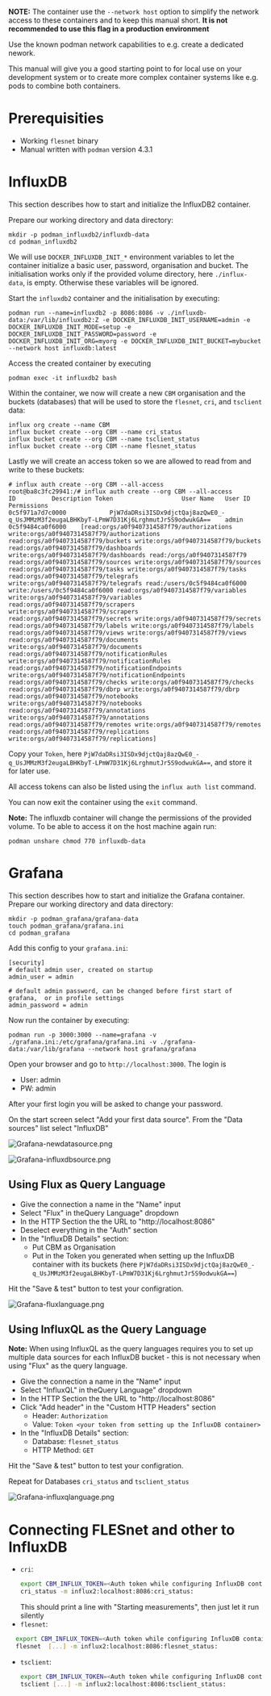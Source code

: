 **NOTE:** The container use the `--network host` option to simplify the network access to these containers and to keep this manual short. **It is not recommended to use this flag in a production environment**

Use the known podman network capabilities to e.g. create a dedicated nework.

This manual will give you a good starting point to for local use on your development system or to create more complex container systems like e.g. pods to combine both containers.

# Prerequisities
- Working `flesnet` binary
- Manual written with `podman` version 4.3.1

# InfluxDB
This section describes how to start and initialize the InfluxDB2 container. 

Prepare our working directory and data directory:
```
mkdir -p podman_influxdb2/influxdb-data
cd podman_influxdb2
```


We will use `DOCKER_INFLUXDB_INIT_*` environment variables to let the container initialize a basic user, password, organisation and bucket. 
The initialisation works only if the provided volume directory, here `./influx-data`, is empty. Otherwise these variables will be ignored.

Start the `influxdb2` container and the initialisation by executing:
```
podman run --name=influxdb2 -p 8086:8086 -v ./influxdb-data:/var/lib/influxdb2:Z -e DOCKER_INFLUXDB_INIT_USERNAME=admin -e DOCKER_INFLUXDB_INIT_MODE=setup -e DOCKER_INFLUXDB_INIT_PASSWORD=password -e DOCKER_INFLUXDB_INIT_ORG=myorg -e DOCKER_INFLUXDB_INIT_BUCKET=mybucket --network host influxdb:latest
```

Access the created container by executing
```
podman exec -it influxdb2 bash
```

Within the container, we now will create a new `CBM` organisation and the buckets (databases) that will be used to store the `flesnet`, `cri`, and `tsclient` data:
```text
influx org create --name CBM
influx bucket create --org CBM --name cri_status
influx bucket create --org CBM --name tsclient_status
influx bucket create --org CBM --name flesnet_status
```

Lastly we will create an access token so we are allowed to read from and write to these buckets:
```text
# influx auth create --org CBM --all-access
root@ba8c3fc29941:/# influx auth create --org CBM --all-access
ID			Description	Token					User Name	User ID			Permissions
0c5f971a7d7c0000			PjW7daDRsi3ISDx9djctQaj8azQwE0_-q_UsJMMzM3f2eugaLBHKbyT-LPmW7D31Kj6LrghmutJr5S9odwukGA==	admin		0c5f9484ca0f6000	[read:orgs/a0f9407314587f79/authorizations write:orgs/a0f9407314587f79/authorizations read:orgs/a0f9407314587f79/buckets write:orgs/a0f9407314587f79/buckets read:orgs/a0f9407314587f79/dashboards write:orgs/a0f9407314587f79/dashboards read:/orgs/a0f9407314587f79 read:orgs/a0f9407314587f79/sources write:orgs/a0f9407314587f79/sources read:orgs/a0f9407314587f79/tasks write:orgs/a0f9407314587f79/tasks read:orgs/a0f9407314587f79/telegrafs write:orgs/a0f9407314587f79/telegrafs read:/users/0c5f9484ca0f6000 write:/users/0c5f9484ca0f6000 read:orgs/a0f9407314587f79/variables write:orgs/a0f9407314587f79/variables read:orgs/a0f9407314587f79/scrapers write:orgs/a0f9407314587f79/scrapers read:orgs/a0f9407314587f79/secrets write:orgs/a0f9407314587f79/secrets read:orgs/a0f9407314587f79/labels write:orgs/a0f9407314587f79/labels read:orgs/a0f9407314587f79/views write:orgs/a0f9407314587f79/views read:orgs/a0f9407314587f79/documents write:orgs/a0f9407314587f79/documents read:orgs/a0f9407314587f79/notificationRules write:orgs/a0f9407314587f79/notificationRules read:orgs/a0f9407314587f79/notificationEndpoints write:orgs/a0f9407314587f79/notificationEndpoints read:orgs/a0f9407314587f79/checks write:orgs/a0f9407314587f79/checks read:orgs/a0f9407314587f79/dbrp write:orgs/a0f9407314587f79/dbrp read:orgs/a0f9407314587f79/notebooks write:orgs/a0f9407314587f79/notebooks read:orgs/a0f9407314587f79/annotations write:orgs/a0f9407314587f79/annotations read:orgs/a0f9407314587f79/remotes write:orgs/a0f9407314587f79/remotes read:orgs/a0f9407314587f79/replications write:orgs/a0f9407314587f79/replications]
```

Copy your `Token`, here `PjW7daDRsi3ISDx9djctQaj8azQwE0_-q_UsJMMzM3f2eugaLBHKbyT-LPmW7D31Kj6LrghmutJr5S9odwukGA==`, and store it for later use.

All access tokens can also be listed using the `influx auth list` command.

You can now exit the container using the `exit` command.

**Note:** The influxdb container will change the permissions of the provided volume. To be able to access it on the host machine again run:
```
podman unshare chmod 770 influxdb-data
```


# Grafana
This section describes how to start and initialize the Grafana container. 
Prepare our working directory and data directory:
```
mkdir -p podman_grafana/grafana-data
touch podman_grafana/grafana.ini
cd podman_grafana
```

Add this config to your `grafana.ini`:
```
[security]
# default admin user, created on startup
admin_user = admin

# default admin password, can be changed before first start of grafana,  or in profile settings
admin_password = admin
```


Now run the container by executing:
```
podman run -p 3000:3000 --name=grafana -v ./grafana.ini:/etc/grafana/grafana.ini -v ./grafana-data:/var/lib/grafana --network host grafana/grafana
```

Open your browser and go to `http://localhost:3000`. The login is
 - User: admin
 - PW: admin

After your first login you will be asked to change your password.

On the start screen select "Add your first data source". From the "Data sources" list select "InfluxDB"

![Grafana-newdatasource.png](./img/Grafana-newdatasource.png)

![Grafana-influxdbsource.png](:/img/Grafana-influxdbsource.png)


## Using Flux as Query Language

- Give the connection a name in the "Name" input
- Select "Flux" in theQuery Language" dropdown
- In the HTTP Section the the URL to "http://localhost:8086"
- Deselect everything in the "Auth" section
- In the "InfluxDB Details" section:
	- Put CBM as Organisation
	- Put in the Token you generated when setting up the InfluxDB container with its buckets (here `PjW7daDRsi3ISDx9djctQaj8azQwE0_-q_UsJMMzM3f2eugaLBHKbyT-LPmW7D31Kj6LrghmutJr5S9odwukGA==`)

Hit the "Save & test" button to test your configration.

![Grafana-fluxlanguage.png](./img/Grafana-fluxlanguage.png)

## Using InfluxQL as the Query Language
**Note:** When using InfluxQL as the query languages requires you to set up multiple data sources for each InfluxDB bucket - this is not necessary when using "Flux" as the query language.

- Give the connection a name in the "Name" input
- Select "InfluxQL" in theQuery Language" dropdown
- In the HTTP Section the the URL to "http://localhost:8086"
- Click "Add header" in the "Custom HTTP Headers" section
	- Header: `Authorization`
	- Value: `Token <your token from setting up the InfluxDB container>`
- In the "InfluxDB Details" section:
	-  Database: `flesnet_status`
	-  HTTP Method: `GET`

Hit the "Save & test" button to test your configration.

Repeat for Databases `cri_status` and `tsclient_status`

![Grafana-influxqlanguage.png](./img/Grafana-influxqlanguage.png)

# Connecting FLESnet and other to InfluxDB

- `cri`:
   ```bash
   export CBM_INFLUX_TOKEN=<Auth token while configuring InfluxDB container>
   cri_status -m influx2:localhost:8086:cri_status:
   ```
  This should print a line with "Starting measurements", then just let it run silently
- `flesnet`:
 ```bash
   export CBM_INFLUX_TOKEN=<Auth token while configuring InfluxDB container>
   flesnet  [...] -m influx2:localhost:8086:flesnet_status:
   ```
- `tsclient`:
   ```bash
   export CBM_INFLUX_TOKEN=<Auth token while configuring InfluxDB container>
   tsclient [...] -m influx2:localhost:8086:tsclient_status:
   ```
